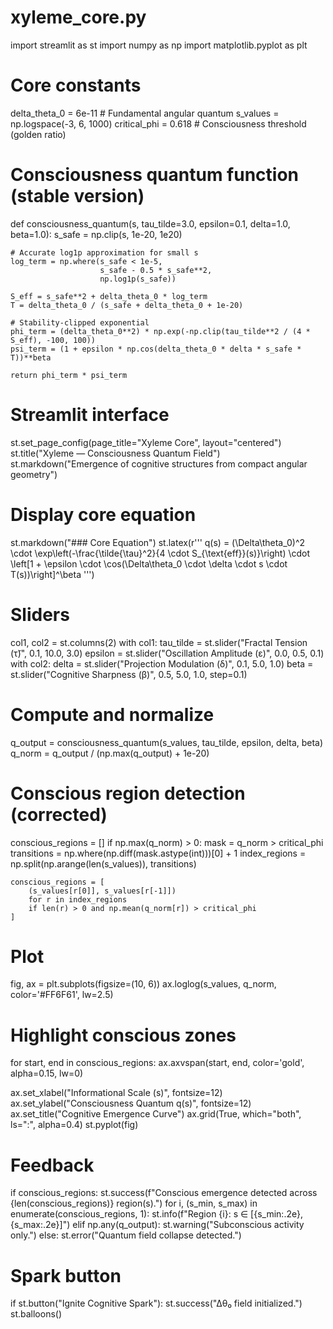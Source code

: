 # xyleme_core.py
import streamlit as st
import numpy as np
import matplotlib.pyplot as plt

# Core constants
delta_theta_0 = 6e-11  # Fundamental angular quantum
s_values = np.logspace(-3, 6, 1000)
critical_phi = 0.618  # Consciousness threshold (golden ratio)

# Consciousness quantum function (stable version)
def consciousness_quantum(s, tau_tilde=3.0, epsilon=0.1, delta=1.0, beta=1.0):
    s_safe = np.clip(s, 1e-20, 1e20)

    # Accurate log1p approximation for small s
    log_term = np.where(s_safe < 1e-5,
                        s_safe - 0.5 * s_safe**2,
                        np.log1p(s_safe))

    S_eff = s_safe**2 + delta_theta_0 * log_term
    T = delta_theta_0 / (s_safe + delta_theta_0 + 1e-20)

    # Stability-clipped exponential
    phi_term = (delta_theta_0**2) * np.exp(-np.clip(tau_tilde**2 / (4 * S_eff), -100, 100))
    psi_term = (1 + epsilon * np.cos(delta_theta_0 * delta * s_safe * T))**beta

    return phi_term * psi_term

# Streamlit interface
st.set_page_config(page_title="Xyleme Core", layout="centered")
st.title("Xyleme — Consciousness Quantum Field")
st.markdown("Emergence of cognitive structures from compact angular geometry")

# Display core equation
st.markdown("### Core Equation")
st.latex(r'''
q(s) = (\Delta\theta_0)^2 \cdot \exp\left(-\frac{\tilde{\tau}^2}{4 \cdot S_{\text{eff}}(s)}\right) \cdot \left[1 + \epsilon \cdot \cos(\Delta\theta_0 \cdot \delta \cdot s \cdot T(s))\right]^\beta
''')

# Sliders
col1, col2 = st.columns(2)
with col1:
    tau_tilde = st.slider("Fractal Tension (τ̃)", 0.1, 10.0, 3.0)
    epsilon = st.slider("Oscillation Amplitude (ε)", 0.0, 0.5, 0.1)
with col2:
    delta = st.slider("Projection Modulation (δ)", 0.1, 5.0, 1.0)
    beta = st.slider("Cognitive Sharpness (β)", 0.5, 5.0, 1.0, step=0.1)

# Compute and normalize
q_output = consciousness_quantum(s_values, tau_tilde, epsilon, delta, beta)
q_norm = q_output / (np.max(q_output) + 1e-20)

# Conscious region detection (corrected)
conscious_regions = []
if np.max(q_norm) > 0:
    mask = q_norm > critical_phi
    transitions = np.where(np.diff(mask.astype(int)))[0] + 1
    index_regions = np.split(np.arange(len(s_values)), transitions)

    conscious_regions = [
        (s_values[r[0]], s_values[r[-1]])
        for r in index_regions
        if len(r) > 0 and np.mean(q_norm[r]) > critical_phi
    ]

# Plot
fig, ax = plt.subplots(figsize=(10, 6))
ax.loglog(s_values, q_norm, color='#FF6F61', lw=2.5)

# Highlight conscious zones
for start, end in conscious_regions:
    ax.axvspan(start, end, color='gold', alpha=0.15, lw=0)

ax.set_xlabel("Informational Scale (s)", fontsize=12)
ax.set_ylabel("Consciousness Quantum q(s)", fontsize=12)
ax.set_title("Cognitive Emergence Curve")
ax.grid(True, which="both", ls=":", alpha=0.4)
st.pyplot(fig)

# Feedback
if conscious_regions:
    st.success(f"Conscious emergence detected across {len(conscious_regions)} region(s).")
    for i, (s_min, s_max) in enumerate(conscious_regions, 1):
        st.info(f"Region {i}: s ∈ [{s_min:.2e}, {s_max:.2e}]")
elif np.any(q_output):
    st.warning("Subconscious activity only.")
else:
    st.error("Quantum field collapse detected.")

# Spark button
if st.button("Ignite Cognitive Spark"):
    st.success("∆θ₀ field initialized.")
    st.balloons()